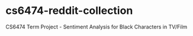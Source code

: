 # cs6474-reddit-collection
CS6474 Term Project - Sentiment Analysis for Black Characters in TV/Film
